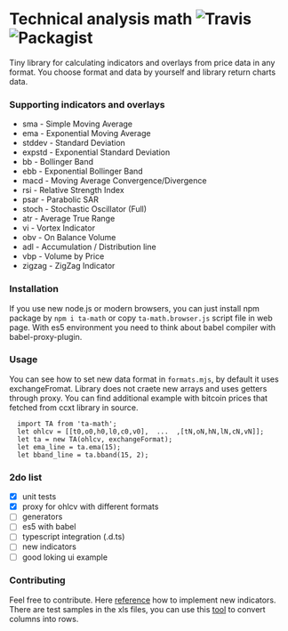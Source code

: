 
Technical analysis math ![Travis](https://img.shields.io/travis/munrocket/ta-math.svg)![Packagist](https://img.shields.io/packagist/l/doctrine/orm.svg)
=========

Tiny library for calculating indicators and overlays from price data in any format. You choose format and data by yourself and library return charts data.

### Supporting indicators and overlays

* sma     -   Simple Moving Average
* ema     -   Exponential Moving Average
* stddev  -   Standard Deviation
* expstd  -   Exponential Standard Deviation
* bb      -   Bollinger Band
* ebb     -   Exponential Bollinger Band
* macd    -   Moving Average Convergence/Divergence
* rsi     -   Relative Strength Index
* psar    -   Parabolic SAR
* stoch   -   Stochastic Oscillator (Full)
* atr     -   Average True Range
* vi      -   Vortex Indicator
* obv     -   On Balance Volume
* adl     -   Accumulation / Distribution line
* vbp     -   Volume by Price
* zigzag  -   ZigZag Indicator

### Installation

If you use new node.js or modern browsers, you can just install npm package by `npm i ta-math` or copy `ta-math.browser.js` script file in web page. With es5 environment you need to think about babel compiler with babel-proxy-plugin.

### Usage

You can see how to set new data format in `formats.mjs`, by default it uses exchangeFromat. Library does not craete new arrays and uses getters through proxy. You can find additional example with bitcoin prices that fetched from ccxt library in source.
```
  import TA from 'ta-math';
  let ohlcv = [[t0,o0,h0,l0,c0,v0],  ...  ,[tN,oN,hN,lN,cN,vN]];
  let ta = new TA(ohlcv, exchangeFormat);
  let ema_line = ta.ema(15);
  let bband_line = ta.bband(15, 2);
```

### 2do list

- [X] unit tests
- [X] proxy for ohlcv with different formats
- [ ] generators
- [ ] es5 with babel
- [ ] typescript integration (.d.ts)
- [ ] new indicators
- [ ] good loking ui example

### Contributing

Feel free to contribute. Here [reference](http://stockcharts.com/school/doku.php?id=chart_school:technical_indicators) how to implement new indicators. There are test samples in the xls files, you can use this [tool](https://www.browserling.com/tools/text-columns-to-rows) to convert columns into rows.
